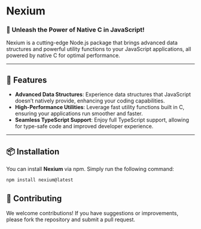 # **Nexium**

### 🌌 **Unleash the Power of Native C in JavaScript!**

Nexium is a cutting-edge Node.js package that brings advanced data structures and powerful utility functions to your JavaScript applications, all powered by native C for optimal performance.

---

## 🚀 **Features**

- **Advanced Data Structures**: Experience data structures that JavaScript doesn’t natively provide, enhancing your coding capabilities.
- **High-Performance Utilities**: Leverage fast utility functions built in C, ensuring your applications run smoother and faster.
- **Seamless TypeScript Support**: Enjoy full TypeScript support, allowing for type-safe code and improved developer experience.

---

## 📦 **Installation**

You can install **Nexium** via npm. Simply run the following command:

```bash
npm install nexium@latest
```

## 📜 Contributing

We welcome contributions! If you have suggestions or improvements, please fork the repository and submit a pull request.
